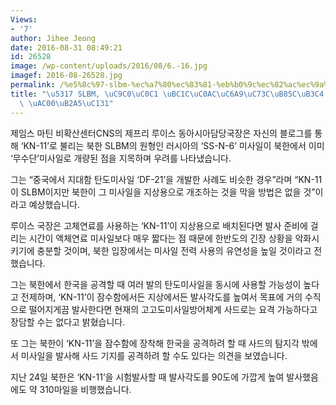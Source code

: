 ```yaml
---
Views:
- '7'
author: Jihee Jeong
date: 2016-08-31 08:49:21
id: 26528
image: /wp-content/uploads/2016/08/6.-16.jpg
imagef: 2016-08-26528.jpg
permalink: /%e5%8c%97-slbm-%ec%a7%80%ec%83%81-%eb%b0%9c%ec%82%ac%ec%9a%a9%ec%9c%bc%eb%a1%9c%eb%8f%84-%ec%82%ac%ec%9a%a9-%ea%b0%80%eb%8a%a5%ec%84%b1/
title: "\u5317 SLBM, \uC9C0\uC0C1 \uBC1C\uC0AC\uC6A9\uC73C\uB85C\uB3C4 \uC0AC\uC6A9\
  \ \uAC00\uB2A5\uC131"
---
```


제임스 마틴 비확산센터CNS의 제프리 루이스 동아시아담당국장은 자신의 블로그를 통해 &#8216;KN-11&#8217;로 불리는 북한 SLBM의 원형인 러시아의 &#8216;SS-N-6&#8217; 미사일이 북한에서 이미 &#8216;무수단&#8217;미사일로 개량된 점을 지목하며 우려를 나타냈습니다.

그는 &#8220;중국에서 지대함 탄도미사일 &#8216;DF-21&#8217;을 개발한 사례도 비슷한 경우&#8221;라며 &#8220;KN-11이 SLBM이지만 북한이 그 미사일을 지상용으로 개조하는 것을 막을 방법은 없을 것&#8221;이라고 예상했습니다.

루이스 국장은 고체연료를 사용하는 &#8216;KN-11&#8217;이 지상용으로 배치된다면 발사 준비에 걸리는 시간이 액체연료 미사일보다 매우 짧다는 점 때문에 한반도의 긴장 상황을 악화시키기에 충분할 것이며, 북한 입장에서는 미사일 전력 사용의 유연성을 높일 것이라고 전했습니다.

그는 북한에서 한국을 공격할 때 여러 발의 탄도미사일을 동시에 사용할 가능성이 높다고 전제하며, &#8216;KN-11&#8217;이 잠수함에서든 지상에서든 발사각도를 높여서 목표에 거의 수직으로 떨어지게끔 발사한다면 현재의 고고도미사일방어체계 사드로는 요격 가능하다고 장담할 수는 없다고 밝혔습니다.

또 그는 북한이 &#8216;KN-11&#8217;을 잠수함에 장착해 한국을 공격하려 할 때 사드의 탐지각 밖에서 미사일을 발사해 사드 기지를 공격하려 할 수도 있다는 의견을 보였습니다.

지난 24일 북한은 &#8216;KN-11&#8217;을 시험발사할 때 발사각도를 90도에 가깝게 높여 발사했음에도 약 310마일을 비행했습니다.